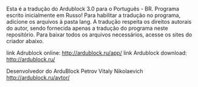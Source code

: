 Esta é a tradução do Ardublock 3.0 para o Português - BR. Programa escrito inicialmente em Russo!
Para habilitar a tradução no programa, adicione os arquivos à pasta lang.
A tradução respeita os direitos autorais do autor, sendo fornecida apenas a tradução do programa neste repositório.
Para baixar todos os arquivos necessários, acesse os sites do criador abaixo.

link Adrublock online: http://ardublock.ru/app/
link Ardublock download: http://ardublock.ru/

Desenvolvedor do ArduBlock
Petrov Vitaly Nikolaevich
http://ardublock.ru/avtor/
